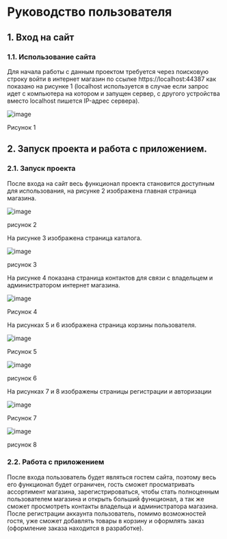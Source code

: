 # **Руководство пользователя**
## **1. Вход на сайт**
### **1.1. Использование сайта**
Для начала работы с данным проектом требуется через поисковую строку  войти в интернет магазин по ссылке https://localhost:44387 как показано на рисунке 1 (localhost используется в случае если запрос идет с компьютера на котором и запущен сервер, с другого устройства вместо localhost пишется IP-адрес сервера).

![image](https://github.com/FairyJester/hydrangea58/assets/98344500/f463f37f-5a4f-4862-bad6-5247bdb284a9)

Рисунок 1
## **2.	Запуск проекта и работа с приложением.**
### **2.1. Запуск проекта**

После входа на сайт весь функционал проекта становится доступным для использования, на рисунке 2 изображена главная страница магазина.

![image](https://github.com/FairyJester/hydrangea58/assets/98344500/a80dce12-ea00-4a5f-87bc-ebead0d962e5)

рисунок 2

На рисунке 3 изображена страница каталога.

![image](https://github.com/FairyJester/hydrangea58/assets/98344500/ba0d7370-265f-4b39-a7e6-248b418ff977)

рисунок 3

На рисунке 4 показана страница контактов для связи с владельцем и администратором интернет 
магазина.

![image](https://github.com/FairyJester/hydrangea58/assets/98344500/37cebb5c-2686-44f7-9610-b524e5c732d7)

Рисунок 4

На рисунках 5 и 6 изображена страница корзины пользователя.

![image](https://github.com/FairyJester/hydrangea58/assets/98344500/804e9d0c-1be5-4be6-96bf-06af5e1c4527)

Рисунок 5

![image](https://github.com/FairyJester/hydrangea58/assets/98344500/3601fcb9-0d6a-4216-8796-fb824a89e877)

рисунок 6

На рисунках 7 и 8 изображены страницы регистрации и авторизации

![image](https://github.com/FairyJester/hydrangea58/assets/98344500/e525ac60-867a-42ad-8813-53ffa274126e)

Рисунок 7

![image](https://github.com/FairyJester/hydrangea58/assets/98344500/1758e65d-75b2-4c38-8d8b-69b9de49ee7e)

рисунок 8 
### **2.2. Работа с приложением**
После входа пользователь будет являться гостем сайта, поэтому весь его функционал будет ограничен, гость сможет просматривать ассортимент магазина, зарегистрироваться, чтобы стать полноценным пользователем магазина и открыть больший функционал, а так же сможет просмотреть контакты владельца и администратора магазина. После регистрации аккаунта пользователь, помимо возможностей гостя, уже сможет добавлять товары в корзину и оформлять заказ (оформление заказа находится в разработке).
